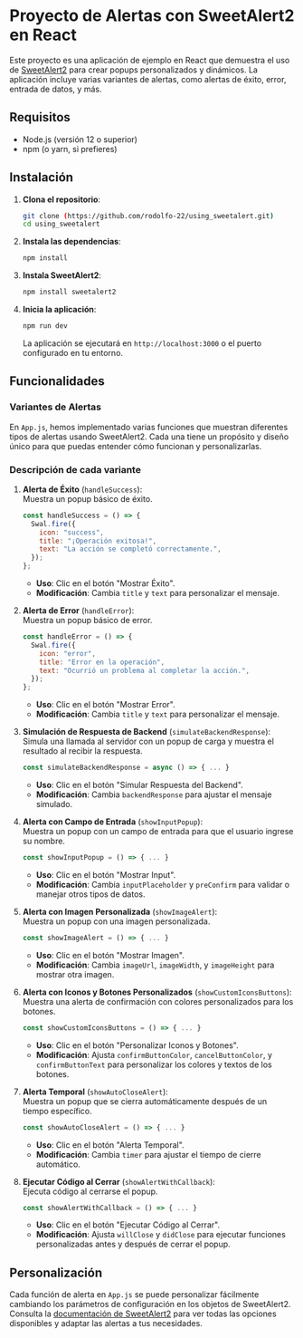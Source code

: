 # Proyecto de Alertas con SweetAlert2 en React

Este proyecto es una aplicación de ejemplo en React que demuestra el uso de [SweetAlert2](https://sweetalert2.github.io/) para crear popups personalizados y dinámicos. La aplicación incluye varias variantes de alertas, como alertas de éxito, error, entrada de datos, y más.

## Requisitos

- Node.js (versión 12 o superior)
- npm (o yarn, si prefieres)

## Instalación

1. **Clona el repositorio**:

   ```bash
   git clone (https://github.com/rodolfo-22/using_sweetalert.git)
   cd using_sweetalert
   ```

2. **Instala las dependencias**:

   ```bash
   npm install
   ```

3. **Instala SweetAlert2**:

   ```bash
   npm install sweetalert2
   ```

4. **Inicia la aplicación**:

   ```bash
   npm run dev
   ```

   La aplicación se ejecutará en `http://localhost:3000` o el puerto configurado en tu entorno.

## Funcionalidades

### Variantes de Alertas

En `App.js`, hemos implementado varias funciones que muestran diferentes tipos de alertas usando SweetAlert2. Cada una tiene un propósito y diseño único para que puedas entender cómo funcionan y personalizarlas.

### Descripción de cada variante

1. **Alerta de Éxito** (`handleSuccess`):  
   Muestra un popup básico de éxito.
   ```javascript
   const handleSuccess = () => {
     Swal.fire({
       icon: "success",
       title: "¡Operación exitosa!",
       text: "La acción se completó correctamente.",
     });
   };
   ```
   - **Uso**: Clic en el botón "Mostrar Éxito".
   - **Modificación**: Cambia `title` y `text` para personalizar el mensaje.

2. **Alerta de Error** (`handleError`):  
   Muestra un popup básico de error.
   ```javascript
   const handleError = () => {
     Swal.fire({
       icon: "error",
       title: "Error en la operación",
       text: "Ocurrió un problema al completar la acción.",
     });
   };
   ```
   - **Uso**: Clic en el botón "Mostrar Error".
   - **Modificación**: Cambia `title` y `text` para personalizar el mensaje.

3. **Simulación de Respuesta de Backend** (`simulateBackendResponse`):  
   Simula una llamada al servidor con un popup de carga y muestra el resultado al recibir la respuesta.
   ```javascript
   const simulateBackendResponse = async () => { ... }
   ```
   - **Uso**: Clic en el botón "Simular Respuesta del Backend".
   - **Modificación**: Cambia `backendResponse` para ajustar el mensaje simulado.

4. **Alerta con Campo de Entrada** (`showInputPopup`):  
   Muestra un popup con un campo de entrada para que el usuario ingrese su nombre.
   ```javascript
   const showInputPopup = () => { ... }
   ```
   - **Uso**: Clic en el botón "Mostrar Input".
   - **Modificación**: Cambia `inputPlaceholder` y `preConfirm` para validar o manejar otros tipos de datos.

5. **Alerta con Imagen Personalizada** (`showImageAlert`):  
   Muestra un popup con una imagen personalizada.
   ```javascript
   const showImageAlert = () => { ... }
   ```
   - **Uso**: Clic en el botón "Mostrar Imagen".
   - **Modificación**: Cambia `imageUrl`, `imageWidth`, y `imageHeight` para mostrar otra imagen.

6. **Alerta con Iconos y Botones Personalizados** (`showCustomIconsButtons`):  
   Muestra una alerta de confirmación con colores personalizados para los botones.
   ```javascript
   const showCustomIconsButtons = () => { ... }
   ```
   - **Uso**: Clic en el botón "Personalizar Iconos y Botones".
   - **Modificación**: Ajusta `confirmButtonColor`, `cancelButtonColor`, y `confirmButtonText` para personalizar los colores y textos de los botones.

7. **Alerta Temporal** (`showAutoCloseAlert`):  
   Muestra un popup que se cierra automáticamente después de un tiempo específico.
   ```javascript
   const showAutoCloseAlert = () => { ... }
   ```
   - **Uso**: Clic en el botón "Alerta Temporal".
   - **Modificación**: Cambia `timer` para ajustar el tiempo de cierre automático.

8. **Ejecutar Código al Cerrar** (`showAlertWithCallback`):  
   Ejecuta código al cerrarse el popup.
   ```javascript
   const showAlertWithCallback = () => { ... }
   ```
   - **Uso**: Clic en el botón "Ejecutar Código al Cerrar".
   - **Modificación**: Ajusta `willClose` y `didClose` para ejecutar funciones personalizadas antes y después de cerrar el popup.

## Personalización

Cada función de alerta en `App.js` se puede personalizar fácilmente cambiando los parámetros de configuración en los objetos de SweetAlert2. Consulta la [documentación de SweetAlert2](https://sweetalert2.github.io/) para ver todas las opciones disponibles y adaptar las alertas a tus necesidades.

